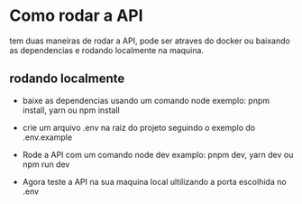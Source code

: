 # Como rodar a API

tem duas maneiras de rodar a API, pode ser atraves do docker ou baixando as dependencias e rodando localmente na maquina.

## rodando localmente

- baixe as dependencias usando um comando node
  exemplo: pnpm install, yarn ou npm install

- crie um arquivo .env na raiz do projeto seguindo o exemplo do .env.example

- Rode a API com um comando node dev
  examplo: pnpm dev, yarn dev ou npm run dev

- Agora teste a API na sua maquina local ultilizando a porta escolhida no .env
